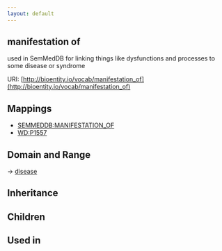 ```yaml
---
layout: default
---
```


## manifestation of


used in SemMedDB for linking things like dysfunctions and processes to some disease or syndrome

URI: [http://bioentity.io/vocab/manifestation_of](http://bioentity.io/vocab/manifestation_of)
## Mappings

 * [SEMMEDDB:MANIFESTATION_OF](http://purl.obolibrary.org/obo/SEMMEDDB_MANIFESTATION_OF)
 * [WD:P1557](http://purl.obolibrary.org/obo/WD_P1557)

## Domain and Range

 -> [disease](Disease.html)

## Inheritance


## Children


## Used in

